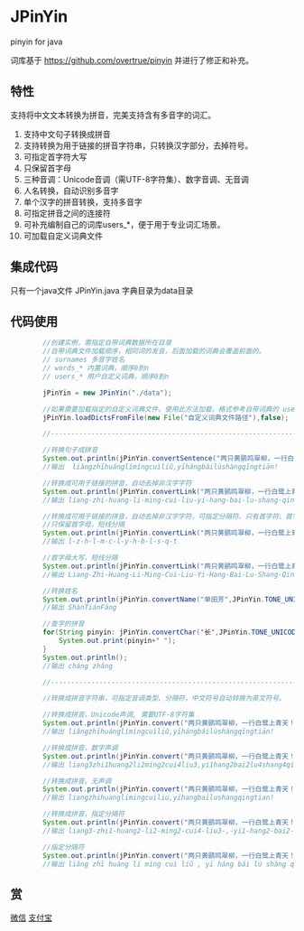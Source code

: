 # JPinYin
pinyin for java

词库基于 https://github.com/overtrue/pinyin 并进行了修正和补充。

## 特性 ##
支持将中文文本转换为拼音，完美支持含有多音字的词汇。

1. 支持中文句子转换成拼音
2. 支持转换为用于链接的拼音字符串，只转换汉字部分，去掉符号。
3. 可指定首字符大写
4. 只保留首字母
5. 三种音调：Unicode音调（需UTF-8字符集）、数字音调、无音调
6. 人名转换，自动识别多音字
7. 单个汉字的拼音转换，支持多音字
8. 可指定拼音之间的连接符
9. 可补充编制自己的词库users_*，便于用于专业词汇场景。
10. 可加载自定义词典文件

## 集成代码 ##
只有一个java文件 JPinYin.java
字典目录为data目录

## 代码使用 ##
```java
        //创建实例，需指定自带词典数据所在目录
        //自带词典文件加载顺序，相同词的发音，后面加载的词典会覆盖前面的。
        // surnames 多音字姓名
        // words_* 内置词典，顺序0到n
        // users_* 用户自定义词典，顺序0到n

        jPinYin = new JPinYin("./data");

        //如果需要加载指定的自定义词典文件，使用此方法加载，格式参考自带词典的 users_0
        jPinYin.loadDictsFromFile(new File("自定义词典文件路径"),false);

        //------------------------------------------------------------------------------------

        //转换句子成拼音
        System.out.println(jPinYin.convertSentence("两只黄鹂鸣翠柳，一行白鹭上青天！",JPinYin.TONE_UNICODE));
        //输出  liǎngzhīhuánglímíngcuìliǔ,yīhángbáilùshàngqīngtiān!

        //转换成可用于链接的拼音，自动去掉非汉字字符
        System.out.println(jPinYin.convertLink("两只黄鹂鸣翠柳，一行白鹭上青天！"));
        //输出 liang-zhi-huang-li-ming-cui-liu-yi-hang-bai-lu-shang-qing-tian

        //转换成可用于链接的拼音，自动去掉非汉字字符，可指定分隔符、只有首字符、首字母大写
        //只保留首字母，短线分隔
        System.out.println(jPinYin.convertLink("两只黄鹂鸣翠柳，一行白鹭上青天！","-",true,false));
        //输出 l-z-h-l-m-c-l-y-h-b-l-s-q-t

        //首字母大写，短线分隔
        System.out.println(jPinYin.convertLink("两只黄鹂鸣翠柳，一行白鹭上青天！","-",false,true));
        //输出 Liang-Zhi-Huang-Li-Ming-Cui-Liu-Yi-Hang-Bai-Lu-Shang-Qing-Tian

        //转换姓名
        System.out.println(jPinYin.convertName("单田芳",JPinYin.TONE_UNICODE));
        //输出 ShànTiánFāng

        //查字的拼音
        for(String pinyin: jPinYin.convertChar('长',JPinYin.TONE_UNICODE)) {
            System.out.print(pinyin+" ");
        }
        System.out.println();
        //输出 cháng zhǎng

        //------------------------------------------------------------------------------------

        //转换成拼音字符串，可指定音调类型、分隔符，中文符号自动转换为英文符号。

        //转换成拼音，Unicode声调, 需要UTF-8字符集
        System.out.println(jPinYin.convert("两只黄鹂鸣翠柳，一行白鹭上青天！",JPinYin.TONE_UNICODE,""));
        //输出 liǎngzhīhuánglímíngcuìliǔ,yīhángbáilùshàngqīngtiān!

        //转换成拼音，数字声调
        System.out.println(jPinYin.convert("两只黄鹂鸣翠柳，一行白鹭上青天！",JPinYin.TONE_NUMBER,""));
        //输出 liang3zhi1huang2li2ming2cui4liu3,yi1hang2bai2lu4shang4qing1tian1!

        //转换成拼音，无声调
        System.out.println(jPinYin.convert("两只黄鹂鸣翠柳，一行白鹭上青天！",JPinYin.TONE_NONE,""));
        //输出 liangzhihuanglimingcuiliu,yihangbailushangqingtian!

        //转换成拼音，指定分隔符
        System.out.println(jPinYin.convert("两只黄鹂鸣翠柳，一行白鹭上青天！",JPinYin.TONE_NUMBER,"-"));
        //输出 liang3-zhi1-huang2-li2-ming2-cui4-liu3-,-yi1-hang2-bai2-lu4-shang4-qing1-tian1-!

        //指定分隔符
        System.out.println(jPinYin.convert("两只黄鹂鸣翠柳，一行白鹭上青天！",JPinYin.TONE_UNICODE," "));
        //输出 liǎng zhī huáng lí míng cuì liǔ , yī háng bái lù shàng qīng tiān !


```

## 赏 ##
[微信](https://blog.kyletang.work/imgs/shoukuan_weixin.jpg)
[支付宝](https://blog.kyletang.work/imgs/shoukuan_zhifubao.jpg)
